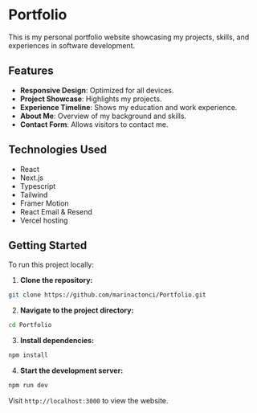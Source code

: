 # Portfolio

This is my personal portfolio website showcasing my projects, skills, and experiences in software development.

## Features

- **Responsive Design**: Optimized for all devices.
- **Project Showcase**: Highlights my projects.
- **Experience Timeline**: Shows my education and work experience.
- **About Me**: Overview of my background and skills.
- **Contact Form**: Allows visitors to contact me.

## Technologies Used

- React
- Next.js
- Typescript
- Tailwind
- Framer Motion
- React Email & Resend
- Vercel hosting

## Getting Started

To run this project locally:

1. **Clone the repository:**
```bash
git clone https://github.com/marinactonci/Portfolio.git
```
   
2. **Navigate to the project directory:**
```bash
cd Portfolio
```

3. **Install dependencies:**
```bash
npm install
```

4. **Start the development server:**
```bash
npm run dev
```

Visit `http://localhost:3000` to view the website.
